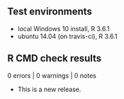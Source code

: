 ## Test environments
* local Windows 10 install, R 3.6.1
* ubuntu 14.04 (on travis-ci), R 3.6.1

## R CMD check results

0 errors | 0 warnings | 0 notes

* This is a new release.
